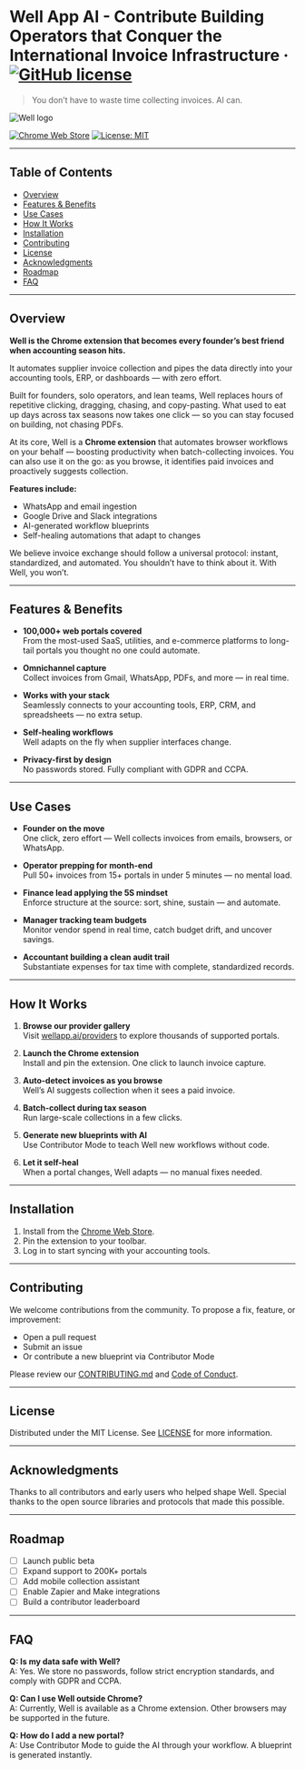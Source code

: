 # Well App AI - Contribute Building Operators that Conquer the International Invoice Infrastructure  &middot; [![GitHub license](https://img.shields.io/badge/license-MIT-blue.svg)](https://github.com/facebook/react/blob/main/LICENSE) 

> You don’t have to waste time collecting invoices. AI can.

![Well logo](link-to-logo-if-available)

[![Chrome Web Store](https://img.shields.io/chrome-web-store/v/YOUR_EXTENSION_ID.svg)](https://chrome.google.com/webstore/detail/YOUR_EXTENSION_ID)
[![License: MIT](https://img.shields.io/badge/License-MIT-yellow.svg)](LICENSE)

---

## Table of Contents

- [Overview](#overview)
- [Features & Benefits](#features--benefits)
- [Use Cases](#use-cases)
- [How It Works](#how-it-works)
- [Installation](#installation)
- [Contributing](#contributing)
- [License](#license)
- [Acknowledgments](#acknowledgments)
- [Roadmap](#roadmap)
- [FAQ](#faq)

---

## Overview

**Well is the Chrome extension that becomes every founder’s best friend when accounting season hits.**

It automates supplier invoice collection and pipes the data directly into your accounting tools, ERP, or dashboards — with zero effort.

Built for founders, solo operators, and lean teams, Well replaces hours of repetitive clicking, dragging, chasing, and copy-pasting. What used to eat up days across tax seasons now takes one click — so you can stay focused on building, not chasing PDFs.

At its core, Well is a **Chrome extension** that automates browser workflows on your behalf — boosting productivity when batch-collecting invoices. You can also use it on the go: as you browse, it identifies paid invoices and proactively suggests collection.

**Features include:**
- WhatsApp and email ingestion
- Google Drive and Slack integrations
- AI-generated workflow blueprints
- Self-healing automations that adapt to changes

We believe invoice exchange should follow a universal protocol: instant, standardized, and automated. You shouldn’t have to think about it. With Well, you won’t.

---

## Features & Benefits

- **100,000+ web portals covered**  
  From the most-used SaaS, utilities, and e-commerce platforms to long-tail portals you thought no one could automate.

- **Omnichannel capture**  
  Collect invoices from Gmail, WhatsApp, PDFs, and more — in real time.

- **Works with your stack**  
  Seamlessly connects to your accounting tools, ERP, CRM, and spreadsheets — no extra setup.

- **Self-healing workflows**  
  Well adapts on the fly when supplier interfaces change.

- **Privacy-first by design**  
  No passwords stored. Fully compliant with GDPR and CCPA.

---

## Use Cases

- **Founder on the move**  
  One click, zero effort — Well collects invoices from emails, browsers, or WhatsApp.

- **Operator prepping for month-end**  
  Pull 50+ invoices from 15+ portals in under 5 minutes — no mental load.

- **Finance lead applying the 5S mindset**  
  Enforce structure at the source: sort, shine, sustain — and automate.

- **Manager tracking team budgets**  
  Monitor vendor spend in real time, catch budget drift, and uncover savings.

- **Accountant building a clean audit trail**  
  Substantiate expenses for tax time with complete, standardized records.

---

## How It Works

1. **Browse our provider gallery**  
   Visit [wellapp.ai/providers](http://wellapp.ai/providers) to explore thousands of supported portals.

2. **Launch the Chrome extension**  
   Install and pin the extension. One click to launch invoice capture.

3. **Auto-detect invoices as you browse**  
   Well’s AI suggests collection when it sees a paid invoice.

4. **Batch-collect during tax season**  
   Run large-scale collections in a few clicks.

5. **Generate new blueprints with AI**  
   Use Contributor Mode to teach Well new workflows without code.

6. **Let it self-heal**  
   When a portal changes, Well adapts — no manual fixes needed.

---

## Installation

1. Install from the [Chrome Web Store](https://chrome.google.com/webstore/detail/YOUR_EXTENSION_ID).
2. Pin the extension to your toolbar.
3. Log in to start syncing with your accounting tools.

---

## Contributing

We welcome contributions from the community. To propose a fix, feature, or improvement:

- Open a pull request
- Submit an issue
- Or contribute a new blueprint via Contributor Mode

Please review our [CONTRIBUTING.md](CONTRIBUTING.md) and [Code of Conduct](CODE_OF_CONDUCT.md).

---

## License

Distributed under the MIT License. See [LICENSE](LICENSE) for more information.

---

## Acknowledgments

Thanks to all contributors and early users who helped shape Well. Special thanks to the open source libraries and protocols that made this possible.

---

## Roadmap

- [ ] Launch public beta
- [ ] Expand support to 200K+ portals
- [ ] Add mobile collection assistant
- [ ] Enable Zapier and Make integrations
- [ ] Build a contributor leaderboard

---

## FAQ

**Q: Is my data safe with Well?**  
A: Yes. We store no passwords, follow strict encryption standards, and comply with GDPR and CCPA.

**Q: Can I use Well outside Chrome?**  
A: Currently, Well is available as a Chrome extension. Other browsers may be supported in the future.

**Q: How do I add a new portal?**  
A: Use Contributor Mode to guide the AI through your workflow. A blueprint is generated instantly.

